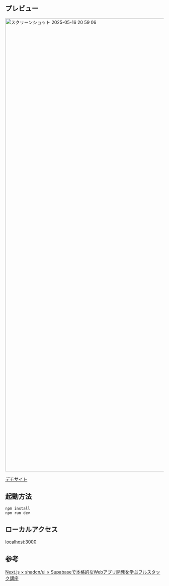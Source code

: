 ## プレビュー

<img width="1440" alt="スクリーンショット 2025-05-16 20 59 06" src="https://github.com/user-attachments/assets/c88bcbf5-daae-448f-8c97-f233e3314fa2" />

[デモサイト](https://post-writer-mauve.vercel.app/)

## 起動方法

```ssh
npm install
npm run dev
```

## ローカルアクセス

[localhost:3000](http://localhost:3000)

## 参考
[Next.js × shadcn/ui × Supabaseで本格的なWebアプリ開発を学ぶフルスタック講座](https://www.udemy.com/course/nextjs-shadcn-fullstack-webapp-dev/learn/lecture/43278474?start=0#overview)
